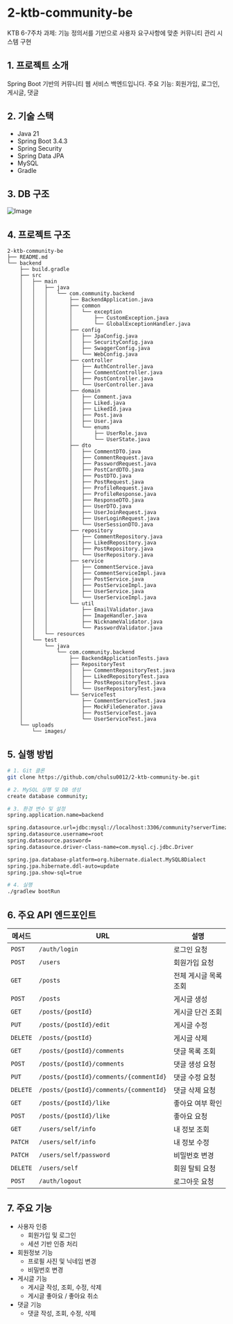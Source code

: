 # 2-ktb-community-be
KTB 6-7주차 과제: 기능 정의서를 기반으로 사용자 요구사항에 맞춘 커뮤니티 관리 시스템 구현

## 1. 프로젝트 소개
Spring Boot 기반의 커뮤니티 웹 서비스 백엔드입니다.
주요 기능: 회원가입, 로그인, 게시글, 댓글

## 2. 기술 스택
- Java 21
- Spring Boot 3.4.3
- Spring Security
- Spring Data JPA
- MySQL
- Gradle
<!-- - Swagger (SpringDoc OpenAPI) -->

## 3. DB 구조
![Image](https://github.com/user-attachments/assets/210f1de4-fee3-4d0f-8565-b7df5898d4fc)

## 4. 프로젝트 구조

```
2-ktb-community-be
├── README.md
└── backend
    ├── build.gradle
    ├── src
    │   ├── main
    │   │   ├── java
    │   │   │   └── com.community.backend
    │   │   │       ├── BackendApplication.java
    │   │   │       ├── common
    │   │   │       │   └── exception
    │   │   │       │       ├── CustomException.java
    │   │   │       │       └── GlobalExceptionHandler.java
    │   │   │       ├── config
    │   │   │       │   ├── JpaConfig.java
    │   │   │       │   ├── SecurityConfig.java
    │   │   │       │   ├── SwaggerConfig.java
    │   │   │       │   └── WebConfig.java
    │   │   │       ├── controller
    │   │   │       │   ├── AuthController.java
    │   │   │       │   ├── CommentController.java
    │   │   │       │   ├── PostController.java
    │   │   │       │   └── UserController.java
    │   │   │       ├── domain
    │   │   │       │   ├── Comment.java
    │   │   │       │   ├── Liked.java
    │   │   │       │   ├── LikedId.java
    │   │   │       │   ├── Post.java
    │   │   │       │   ├── User.java
    │   │   │       │   └── enums
    │   │   │       │       ├── UserRole.java
    │   │   │       │       └── UserState.java
    │   │   │       ├── dto
    │   │   │       │   ├── CommentDTO.java
    │   │   │       │   ├── CommentRequest.java
    │   │   │       │   ├── PasswordRequest.java
    │   │   │       │   ├── PostCardDTO.java
    │   │   │       │   ├── PostDTO.java
    │   │   │       │   ├── PostRequest.java
    │   │   │       │   ├── ProfileRequest.java
    │   │   │       │   ├── ProfileResponse.java
    │   │   │       │   ├── ResponseDTO.java
    │   │   │       │   ├── UserDTO.java
    │   │   │       │   ├── UserJoinRequest.java
    │   │   │       │   ├── UserLoginRequest.java
    │   │   │       │   └── UserSessionDTO.java
    │   │   │       ├── repository
    │   │   │       │   ├── CommentRepository.java
    │   │   │       │   ├── LikedRepository.java
    │   │   │       │   ├── PostRepository.java
    │   │   │       │   └── UserRepository.java
    │   │   │       ├── service
    │   │   │       │   ├── CommentService.java
    │   │   │       │   ├── CommentServiceImpl.java
    │   │   │       │   ├── PostService.java
    │   │   │       │   ├── PostServiceImpl.java
    │   │   │       │   ├── UserService.java
    │   │   │       │   └── UserServiceImpl.java
    │   │   │       └── util
    │   │   │           ├── EmailValidator.java
    │   │   │           ├── ImageHandler.java
    │   │   │           ├── NicknameValidator.java
    │   │   │           └── PasswordValidator.java
    │   │   └── resources
    │   └── test
    │       └── java
    │           └── com.community.backend
    │               ├── BackendApplicationTests.java
    │               ├── RepositoryTest
    │               │   ├── CommentRepositoryTest.java
    │               │   ├── LikedRepositoryTest.java
    │               │   ├── PostRepositoryTest.java
    │               │   └── UserRepositoryTest.java
    │               └── ServiceTest
    │                   ├── CommentServiceTest.java
    │                   ├── MockFileGenerator.java
    │                   ├── PostServiceTest.java
    │                   └── UserServiceTest.java
    └── uploads
        └── images/
```

## 5. 실행 방법

```bash
# 1. Git 클론
git clone https://github.com/chulsu0012/2-ktb-community-be.git

# 2. MySQL 실행 및 DB 생성
create database community;

# 3. 환경 변수 및 설정
spring.application.name=backend

spring.datasource.url=jdbc:mysql://localhost:3306/community?serverTimezone=UTC&useSSL=false
spring.datasource.username=root
spring.datasource.password=
spring.datasource.driver-class-name=com.mysql.cj.jdbc.Driver

spring.jpa.database-platform=org.hibernate.dialect.MySQL8Dialect
spring.jpa.hibernate.ddl-auto=update
spring.jpa.show-sql=true

# 4. 실행
./gradlew bootRun
```

## 6. 주요 API 엔드포인트
| 메서드   | URL                                               | 설명              |
|----------|---------------------------------------------------|-------------------|
| `POST`   | `/auth/login`                                     | 로그인 요청        |
| `POST`   | `/users`                                          | 회원가입 요청      |
| `GET`    | `/posts`                                          | 전체 게시글 목록 조회 |
| `POST`   | `/posts`                                          | 게시글 생성        |
| `GET`    | `/posts/{postId}`                                 | 게시글 단건 조회     |
| `PUT`    | `/posts/{postId}/edit`                            | 게시글 수정        |
| `DELETE` | `/posts/{postId}`                                 | 게시글 삭제        |
| `GET`    | `/posts/{postId}/comments`                        | 댓글 목록 조회      |
| `POST`   | `/posts/{postId}/comments`                        | 댓글 생성 요청      |
| `PUT`    | `/posts/{postId}/comments/{commentId}`            | 댓글 수정 요청      |
| `DELETE` | `/posts/{postId}/comments/{commentId}`            | 댓글 삭제 요청      |
| `GET`    | `/posts/{postId}/like`                            | 좋아요 여부 확인     |
| `POST`   | `/posts/{postId}/like`                            | 좋아요 요청         |
| `GET`    | `/users/self/info`                                | 내 정보 조회        |
| `PATCH`  | `/users/self/info`                                | 내 정보 수정        |
| `PATCH`  | `/users/self/password`                            | 비밀번호 변경       |
| `DELETE` | `/users/self`                                     | 회원 탈퇴 요청      |
| `POST`   | `/auth/logout`                                    | 로그아웃 요청       |


## 7. 주요 기능
- 사용자 인증
  - 회원가입 및 로그인
  - 세션 기반 인증 처리
- 회원정보 기능
  - 프로필 사진 및 닉네임 변경
  - 비밀번호 변경
- 게시글 기능
  - 게시글 작성, 조회, 수정, 삭제
  - 게시글 좋아요 / 좋아요 취소
- 댓글 기능
  - 댓글 작성, 조회, 수정, 삭제